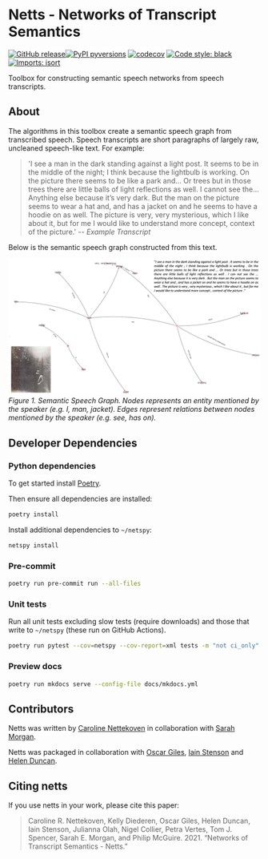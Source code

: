 # Netts - Networks of Transcript Semantics

[![GitHub release](https://img.shields.io/github/release/alan-turing-institute/netspy.svg)](https://GitHub.com/alan-turing-institute/netspy/releases/)[![PyPI pyversions](https://img.shields.io/pypi/pyversions/netspy.svg)](https://pypi.python.org/pypi/netspy/)
[![codecov](https://codecov.io/gh/alan-turing-institute/netspy/branch/main/graph/badge.svg?token=58uMq5hbNt)](https://codecov.io/gh/alan-turing-institute/netspy)
[![Code style: black](https://img.shields.io/badge/code%20style-black-000000.svg)](https://github.com/psf/black)
[![Imports: isort](https://img.shields.io/badge/%20imports-isort-%231674b1?style=flat&labelColor=ef8336)](https://pycqa.github.io/isort/)

Toolbox for constructing semantic speech networks from speech transcripts.

## About

The algorithms in this toolbox create a semantic speech graph from transcribed speech. Speech transcripts are short paragraphs of largely raw, uncleaned speech-like text. For example:

> 'I see a man in the dark standing against a light post. It seems to be in the middle of the night; I think because the lightbulb is working. On the picture there seems to be like a park and... Or trees but in those trees there are little balls of light reflections as well. I cannot see the… Anything else because it’s very dark. But the man on the picture seems to wear a hat and, and has a jacket on and he seems to have a hoodie on as well. The picture is very, very mysterious, which I like about it, but for me I would like to understand more concept, context of the picture.'
> -- <cite>Example Transcript</cite>

Below is the semantic speech graph constructed from this text.

![Semantic speech graph example](docs/docs/img/ExampleGraph_alternative_text_pic_2.png)
*Figure 1. Semantic Speech Graph. Nodes represents an entity mentioned by the speaker (e.g. I, man, jacket). Edges represent relations between nodes mentioned by the speaker (e.g. see, has on).*

## Developer Dependencies

### Python dependencies

To get started install [Poetry](https://python-poetry.org/docs/).

Then ensure all dependencies are installed:

```bash
poetry install
```

Install additional dependencies to `~/netspy`:

```bash
netspy install
```

### Pre-commit

```bash
poetry run pre-commit run --all-files
```

### Unit tests

Run all unit tests excluding slow tests (require downloads) and those that write to `~/netspy` (these run on GitHub Actions).

```bash
poetry run pytest --cov=netspy --cov-report=xml tests -m "not ci_only"
```

### Preview docs

```bash
poetry run mkdocs serve --config-file docs/mkdocs.yml
```


## Contributors
Netts was written by [Caroline Nettekoven](https://www.caroline-nettekoven.com) in collaboration with [Sarah Morgan](https://semorgan.org).

Netts was packaged in collaboration with [Oscar Giles](https://www.turing.ac.uk/people/researchers/oscar-giles), [Iain Stenson](https://www.turing.ac.uk/research/research-engineering/meet-the-team) and [Helen Duncan](https://www.turing.ac.uk/people/research-engineering/helen-duncan).


## Citing netts

If you use netts in your work, please cite this paper:
> Caroline R. Nettekoven, Kelly Diederen, Oscar Giles, Helen Duncan, Iain Stenson, Julianna Olah, Nigel Collier, Petra Vertes, Tom J. Spencer, Sarah E. Morgan, and Philip McGuire. 2021. “Networks of Transcript Semantics - Netts.”
